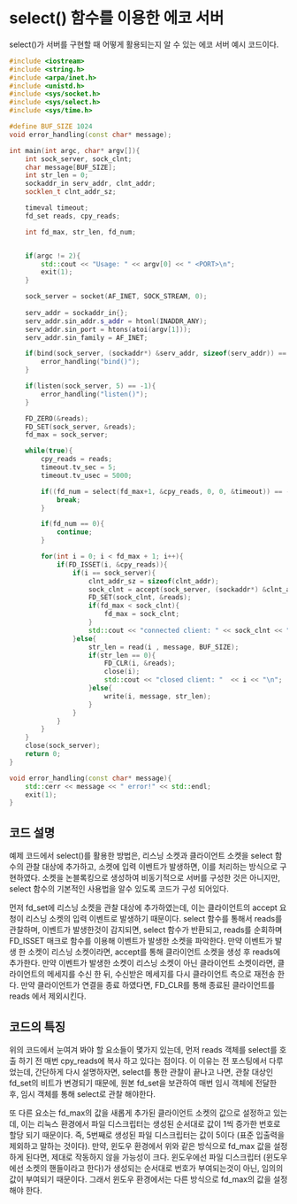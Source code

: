 # select() 함수를 이용한 에코 서버
select()가 서버를 구현할 때 어떻게 활용되는지 알 수 있는 에코 서버 예시 코드이다.

```cpp
#include <iostream>
#include <string.h>
#include <arpa/inet.h>
#include <unistd.h>
#include <sys/socket.h>
#include <sys/select.h>
#include <sys/time.h>

#define BUF_SIZE 1024
void error_handling(const char* message);

int main(int argc, char* argv[]){
    int sock_server, sock_clnt;
    char message[BUF_SIZE];
    int str_len = 0;
    sockaddr_in serv_addr, clnt_addr;
    socklen_t clnt_addr_sz;

    timeval timeout;
    fd_set reads, cpy_reads;

    int fd_max, str_len, fd_num;


    if(argc != 2){
        std::cout << "Usage: " << argv[0] << " <PORT>\n";
        exit(1);
    }

    sock_server = socket(AF_INET, SOCK_STREAM, 0);
    
    serv_addr = sockaddr_in{};
    serv_addr.sin_addr.s_addr = htonl(INADDR_ANY);
    serv_addr.sin_port = htons(atoi(argv[1]));
    serv_addr.sin_family = AF_INET;

    if(bind(sock_server, (sockaddr*) &serv_addr, sizeof(serv_addr)) == -1){
        error_handling("bind()");
    }

    if(listen(sock_server, 5) == -1){
        error_handling("listen()");
    }

    FD_ZERO(&reads);
    FD_SET(sock_server, &reads);
    fd_max = sock_server;

    while(true){
        cpy_reads = reads;
        timeout.tv_sec = 5;
        timeout.tv_usec = 5000;

        if((fd_num = select(fd_max+1, &cpy_reads, 0, 0, &timeout)) == -1){
            break;
        }

        if(fd_num == 0){
            continue;
        }

        for(int i = 0; i < fd_max + 1; i++){
            if(FD_ISSET(i, &cpy_reads)){
                if(i == sock_server){
                    clnt_addr_sz = sizeof(clnt_addr);
                    sock_clnt = accept(sock_server, (sockaddr*) &clnt_addr, &clnt_addr_sz);
                    FD_SET(sock_clnt, &reads);
                    if(fd_max < sock_clnt){
                        fd_max = sock_clnt;
                    }
                    std::cout << "connected client: " << sock_clnt << "\n";
                }else{
                    str_len = read(i , message, BUF_SIZE);
                    if(str_len == 0){
                        FD_CLR(i, &reads);
                        close(i);
                        std::cout << "closed client: "  << i << "\n";
                    }else{
                        write(i, message, str_len);
                    }
                }
            }
        }
    }
    close(sock_server);
    return 0;
}

void error_handling(const char* message){
    std::cerr << message << " error!" << std::endl;
    exit(1);
}
```

## 코드 설명
예제 코드에서 select()를 활용한 방법은, 리스닝 소켓과 클라이언트 소켓을 select 함수의 관찰 대상에 추가하고, 소켓에 입력 이벤트가 발생하면, 이를 처리하는 방식으로 구현하였다. 소켓을 논블록킹으로 생성하여 비동기적으로 서버를 구성한 것은 아니지만, select 함수의 기본적인 사용법을 알수 있도록 코드가 구성 되어있다.

먼저 fd_set에 리스닝 소켓을 관찰 대상에 추가하였는데, 이는 클라이언트의 accept 요청이 리스닝 소켓의 입력 이벤트로 발생하기 때문이다. select 함수를 통해서 reads를 관찰하며, 이벤트가 발생한것이 감지되면, select 함수가 반환되고, reads를 순회하며 FD_ISSET 매크로 함수를 이용해 이벤트가 발생한 소켓을 파악한다. 만약 이벤트가 발생 한 소켓이 리스닝 소켓이라면, accept를 통해 클라이언트 소켓을 생성 후 reads에 추가한다. 만약 이벤트가 발생한 소켓이 리스닝 소켓이 아닌 클라이언트 소켓이라면, 클라이언트의 메세지를 수신 한 뒤, 수신받은 메세지를 다시 클라이언트 측으로 재전송 한다. 만약 클라이언트가 연결을 종료 하였다면, FD_CLR를 통해 종료된 클라이언트를 reads 에서 제외시킨다.

## 코드의 특징
위의 코드에서 눈여겨 봐야 할 요소들이 몇가지 있는데, 먼저 reads 객체를 select를 호출 하기 전 매번 cpy_reads에 복사 하고 있다는 점이다. 이 이유는 전 포스팅에서 다루었는데, 간단하게 다시 설명하자면, select를 통한 관찰이 끝나고 나면, 관찰 대상인 fd_set의 비트가 변경되기 때문에, 원본 fd_set을 보관하여 매번 임시 객체에 전달한 후, 임시 객체를 통해 select로 관찰 해야한다. 

또 다른 요소는 fd_max의 값을 새롭게 추가된 클라이언트 소켓의 값으로 설정하고 있는데, 이는 리눅스 환경에서 파일 디스크립터는 생성된 순서대로 값이 1씩 증가한 번호로 할당 되기 때문이다. 즉, 5번째로 생성된 파일 디스크립터는 값이 5이다 (표준 입출력을 제외하고 말하는 것이다). 만약, 윈도우 환경에서 위와 같은 방식으로 fd_max 값을 설정하게 된다면, 제대로 작동하지 않을 가능성이 크다. 윈도우에선 파일 디스크립터 (윈도우에선 소켓의 핸들이라고 한다)가 생성되는 순서대로 번호가 부여되는것이 아닌, 임의의 값이 부여되기 때문이다. 그래서 윈도우 환경에서는 다른 방식으로 fd_max의 값을 설정해야 한다.